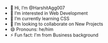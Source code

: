 - 👋 Hi, I’m @HarshitAgg007
- 👀 I’m interested in Web Development
- 🌱 I’m currently learning CSS
- 💞️ I’m looking to collaborate on New Projects
- 😄 Pronouns: he/him
- ⚡ Fun fact: I'm from Business background

<!---
HarshitAgg007/HarshitAgg007 is a ✨ special ✨ repository because its `README.md` (this file) appears on your GitHub profile.
You can click the Preview link to take a look at your changes.
--->
